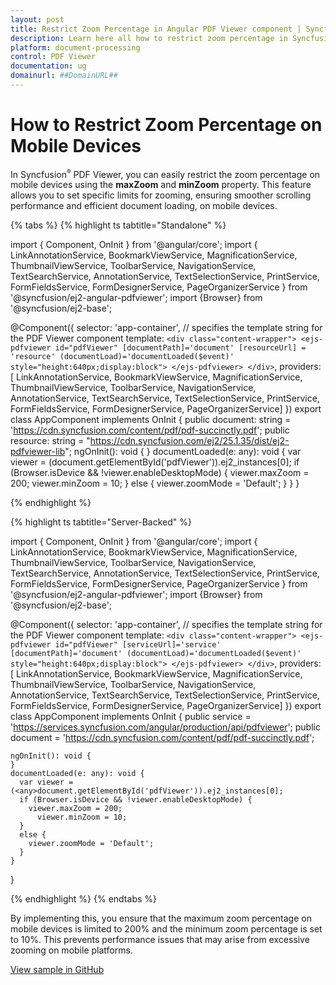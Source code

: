 ```yaml
---
layout: post
title: Restrict Zoom Percentage in Angular PDF Viewer component | Syncfusion
description: Learn here all how to restrict zoom percentage in Syncfusion Angular PDF Viewer component of Syncfusion Essential JS 2 and more.
platform: document-processing
control: PDF Viewer
documentation: ug
domainurl: ##DomainURL##
---
```


# How to Restrict Zoom Percentage on Mobile Devices

In Syncfusion<sup style="font-size:70%">&reg;</sup> PDF Viewer, you can easily restrict the zoom percentage on mobile devices using the **maxZoom** and **minZoom** property. This feature allows you to set specific limits for zooming, ensuring smoother scrolling performance and efficient document loading, on mobile devices.

{% tabs %}
{% highlight ts tabtitle="Standalone" %}

import { Component, OnInit } from '@angular/core';
import { LinkAnnotationService, BookmarkViewService, MagnificationService,
         ThumbnailViewService, ToolbarService, NavigationService,
         TextSearchService, AnnotationService, TextSelectionService,
         PrintService, FormFieldsService, FormDesignerService,
         PageOrganizerService } from '@syncfusion/ej2-angular-pdfviewer';
import  {Browser} from '@syncfusion/ej2-base';

@Component({
  selector: 'app-container',
  // specifies the template string for the PDF Viewer component
  template: `<div class="content-wrapper">
                  <ejs-pdfviewer id="pdfViewer"
                            [documentPath]='document'
                            [resourceUrl] = 'resource'
                            (documentLoad)='documentLoaded($event)'
                            style="height:640px;display:block">
                  </ejs-pdfviewer>
              </div>`,
  providers: [ LinkAnnotationService, BookmarkViewService, MagnificationService,
               ThumbnailViewService, ToolbarService, NavigationService,
               AnnotationService, TextSearchService, TextSelectionService,
               PrintService, FormFieldsService, FormDesignerService, PageOrganizerService]
  })
  export class AppComponent implements OnInit {
    public document: string = 'https://cdn.syncfusion.com/content/pdf/pdf-succinctly.pdf';
    public resource: string = "https://cdn.syncfusion.com/ej2/25.1.35/dist/ej2-pdfviewer-lib";
    ngOnInit(): void {
    }
    documentLoaded(e: any): void {
      var viewer = (<any>document.getElementById('pdfViewer')).ej2_instances[0];
      if (Browser.isDevice && !viewer.enableDesktopMode) {
        viewer.maxZoom = 200;
          viewer.minZoom = 10;
      }
      else {
        viewer.zoomMode = 'Default';
      }
    }
}

{% endhighlight %}

{% highlight ts tabtitle="Server-Backed" %}

import { Component, OnInit } from '@angular/core';
import { LinkAnnotationService, BookmarkViewService, MagnificationService,
         ThumbnailViewService, ToolbarService, NavigationService,
         TextSearchService, AnnotationService, TextSelectionService,
         PrintService, FormFieldsService, FormDesignerService,
         PageOrganizerService } from '@syncfusion/ej2-angular-pdfviewer';
import  {Browser} from '@syncfusion/ej2-base';

@Component({
  selector: 'app-container',
  // specifies the template string for the PDF Viewer component
  template: `<div class="content-wrapper">
                  <ejs-pdfviewer id="pdfViewer"
                            [serviceUrl]='service'
                            [documentPath]='document'
                            (documentLoad)='documentLoaded($event)'
                            style="height:640px;display:block">
                  </ejs-pdfviewer>
              </div>`,
  providers: [ LinkAnnotationService, BookmarkViewService, MagnificationService,
               ThumbnailViewService, ToolbarService, NavigationService,
               AnnotationService, TextSearchService, TextSelectionService,
               PrintService, FormFieldsService, FormDesignerService, PageOrganizerService]
  })
  export class AppComponent implements OnInit {
    public service = 'https://services.syncfusion.com/angular/production/api/pdfviewer';
    public document = 'https://cdn.syncfusion.com/content/pdf/pdf-succinctly.pdf';

    ngOnInit(): void {
    }
    documentLoaded(e: any): void {
      var viewer = (<any>document.getElementById('pdfViewer')).ej2_instances[0];
      if (Browser.isDevice && !viewer.enableDesktopMode) {
        viewer.maxZoom = 200;
          viewer.minZoom = 10;
      }
      else {
        viewer.zoomMode = 'Default';
      }
    }
}

{% endhighlight %}
{% endtabs %}

By implementing this, you ensure that the maximum zoom percentage on mobile devices is limited to 200% and the minimum zoom percentage is set to 10%. This prevents performance issues that may arise from excessive zooming on mobile platforms.

[View sample in GitHub](https://github.com/SyncfusionExamples/angular-pdf-viewer-examples/tree/master/How%20to/Restrict%20Zoom%20Percentage%20on%20Mobile%20Devices)
